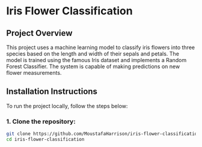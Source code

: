 # Iris Flower Classification

## Project Overview
This project uses a machine learning model to classify iris flowers into three species based on the length and width of their sepals and petals. The model is trained using the famous Iris dataset and implements a Random Forest Classifier. The system is capable of making predictions on new flower measurements.

## Installation Instructions

To run the project locally, follow the steps below:

### 1. Clone the repository:
```bash
git clone https://github.com/MoustafaHarrison/iris-flower-classification.git
cd iris-flower-classification